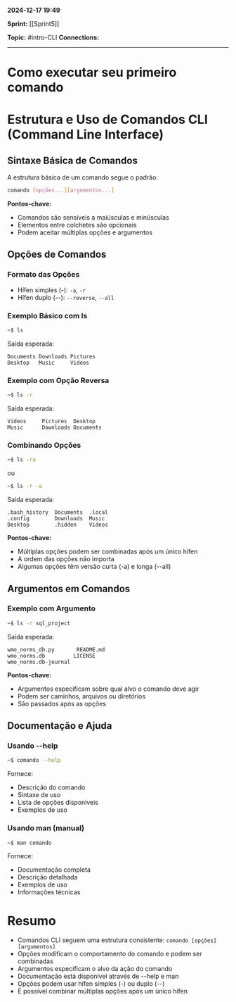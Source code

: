 
**2024-12-17 19:49**

**Sprint:** [[Sprint5]]

**Topic:** #intro-CLI
**Connections:** 

---

# Como executar seu primeiro comando

# Estrutura e Uso de Comandos CLI (Command Line Interface)

## Sintaxe Básica de Comandos
A estrutura básica de um comando segue o padrão:
```bash
comando [opções...][argumentos...]
```

**Pontos-chave:**
- Comandos são sensíveis a maiúsculas e minúsculas
- Elementos entre colchetes são opcionais
- Podem aceitar múltiplas opções e argumentos

## Opções de Comandos

### Formato das Opções
- Hífen simples (-): `-a`, `-r`
- Hífen duplo (--): `--reverse`, `--all`

### Exemplo Básico com ls
```bash
~$ ls
```
Saída esperada:
```
Documents Downloads Pictures
Desktop   Music     Videos
```

### Exemplo com Opção Reversa
```bash
~$ ls -r
```
Saída esperada:
```
Videos     Pictures  Desktop
Music      Downloads Documents
```

### Combinando Opções
```bash
~$ ls -ra
```
ou
```bash
~$ ls -r -a
```
Saída esperada:
```
.bash_history  Documents  .local
.config        Downloads  Music
Desktop        .hidden    Videos
```

**Pontos-chave:**
- Múltiplas opções podem ser combinadas após um único hífen
- A ordem das opções não importa
- Algumas opções têm versão curta (-a) e longa (--all)

## Argumentos em Comandos

### Exemplo com Argumento
```bash
~$ ls -r sql_project
```
Saída esperada:
```
wmo_norms_db.py       README.md
wmo_norms.db         LICENSE
wmo_norms.db-journal
```

**Pontos-chave:**
- Argumentos especificam sobre qual alvo o comando deve agir
- Podem ser caminhos, arquivos ou diretórios
- São passados após as opções

## Documentação e Ajuda

### Usando --help
```bash
~$ comando --help
```
Fornece:
- Descrição do comando
- Sintaxe de uso
- Lista de opções disponíveis
- Exemplos de uso

### Usando man (manual)
```bash
~$ man comando
```
Fornece:
- Documentação completa
- Descrição detalhada
- Exemplos de uso
- Informações técnicas

# Resumo
- Comandos CLI seguem uma estrutura consistente: `comando [opções] [argumentos]`
- Opções modificam o comportamento do comando e podem ser combinadas
- Argumentos especificam o alvo da ação do comando
- Documentação está disponível através de --help e man
- Opções podem usar hífen simples (-) ou duplo (--)
- É possível combinar múltiplas opções após um único hífen









